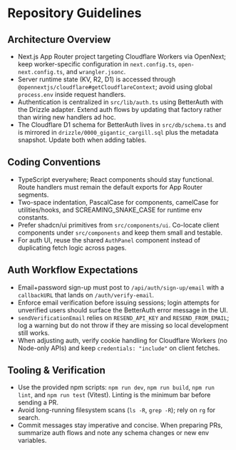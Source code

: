 # Repository Guidelines

## Architecture Overview

- Next.js App Router project targeting Cloudflare Workers via OpenNext; keep worker-specific configuration in `next.config.ts`, `open-next.config.ts`, and `wrangler.jsonc`.
- Server runtime state (KV, R2, D1) is accessed through `@opennextjs/cloudflare#getCloudflareContext`; avoid using global `process.env` inside request handlers.
- Authentication is centralized in `src/lib/auth.ts` using BetterAuth with the Drizzle adapter. Extend auth flows by updating that factory rather than wiring new handlers ad hoc.
- The Cloudflare D1 schema for BetterAuth lives in `src/db/schema.ts` and is mirrored in `drizzle/0000_gigantic_cargill.sql` plus the metadata snapshot. Update both when adding tables.

## Coding Conventions

- TypeScript everywhere; React components should stay functional. Route handlers must remain the default exports for App Router segments.
- Two-space indentation, PascalCase for components, camelCase for utilities/hooks, and SCREAMING_SNAKE_CASE for runtime env constants.
- Prefer shadcn/ui primitives from `src/components/ui`. Co-locate client components under `src/components` and keep them small and testable.
- For auth UI, reuse the shared `AuthPanel` component instead of duplicating fetch logic across pages.

## Auth Workflow Expectations

- Email+password sign-up must post to `/api/auth/sign-up/email` with a `callbackURL` that lands on `/auth/verify-email`.
- Enforce email verification before issuing sessions; login attempts for unverified users should surface the BetterAuth error message in the UI.
- `sendVerificationEmail` relies on `RESEND_API_KEY` and `RESEND_FROM_EMAIL`; log a warning but do not throw if they are missing so local development still works.
- When adjusting auth, verify cookie handling for Cloudflare Workers (no Node-only APIs) and keep `credentials: "include"` on client fetches.

## Tooling & Verification

- Use the provided npm scripts: `npm run dev`, `npm run build`, `npm run lint`, and `npm run test` (Vitest). Linting is the minimum bar before sending a PR.
- Avoid long-running filesystem scans (`ls -R`, `grep -R`); rely on `rg` for search.
- Commit messages stay imperative and concise. When preparing PRs, summarize auth flows and note any schema changes or new env variables.

